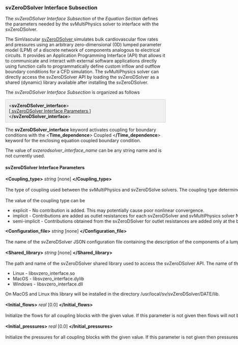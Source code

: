 <!-- ======================================================================== -->
<!-- ==================== svZeroDSolver Interface Subsection ================ -->
<!-- ======================================================================== -->

<h3 id="svzerodsolver_interface_subsection"> svZeroDSolver Interface Subsection </h3>
The <i>svZeroDSolver Interface Subsection</i> of the <i>Equation Section</i> defines the parameters needed by the svMultiPhysics solver to interface with the svZeroDSolver.

The SimVascular <a href="/documentation/rom_simulation.html#0d-solver"> svZeroDSolver </a> simulates bulk cardiovascular flow rates and pressures using an arbitrary  zero-dimensional (0D) lumped parameter model (LPM) of a discrete network of components analogous to electrical circuits. It provides an Application Programming Interface (API) that allows it to communicate and interact with external software applications directly using function calls to programmatically define custom inflow and outflow boundary conditions for a CFD simulation. The svMultiPhysics solver can directly access the svZeroDSolver API by loading the svZeroDSolver as a shared (dynamic) library available after installing the svZeroDSolver.

The <i>svZeroDSolver Interface Subsection </i> is organized as follows
<div style="background-color: #F0F0F0; padding: 10px; border: 1px solid #d0d0d0; border-left: 1px solid #d0d0d0">
&lt;<strong>svZeroDSolver_interface</strong>&gt;<br>
[<a href="#svzerodsolver_interface_parameters_desc"> svZeroDSolver Interface Parameters </a> ]
<br>
&lt;<strong>&#47;svZeroDSolver_interface</strong>&gt;<br>
</div>

The <strong>svZeroDSolver_interface</strong> keyword activates coupling for boundary conditions with the 
&lt;<strong>Time_dependence</strong>&gt; Coupled &lt;<strong>&#47;Time_dependence</strong>&gt; keyword for the enclosing equation coupled boundary condition.

The value of <i>svzerodsolver_interface_name</i> can be any string name and is not currently used.

<!-- ------------------------------------------- -->
<!-- ---- svZeroDSolver_interface parameters --- -->
<!-- ------------------------------------------- -->

<h4 id="svzerodsolver_interface_parameters_desc"> svZeroDSolver Interface Parameters </h4>
<div class="bc_param_div"><nobr>
<strong>&lt;Coupling_type&gt;</strong> <i>string</i> [none] <nobr>
<strong>&lt;/Coupling_type&gt;</strong><br><br>
The type of coupling used between the svMultiPhysics and svZeroDSolve solvers. The coupling type determines how contributions from the coupled svZeroDSolver are added to the svMultiPhysics solver tangent matrix.<br><br>
The value of the coupling type can be
<ul style="list-style-type:disc;">
  <li> explicit - No contribution is added. This may potentially cause poor nonlinear convergence. </li>
  <li> implicit - Contributions are added as outlet resistances for each svZeroDSolver and svMultiPhysics solver Newton iteration. This leads to theoretically quadratic nonlinear convergence but at the expense of additional computation.
</li>
  <li> semi-implicit - Contributions obtained from the svZeroDSolver for outlet resistances are added only at the beginning of the simulation .</li>
</ul>
<strong>&lt;Configuration_file&gt;</strong> <i>string</i> [none] <nobr>
<strong>&lt;/Configuration_file&gt;</strong>
<br><br>
The name of the svZeroDSolver JSON configuration file containing the description of the components of a lumped parameter network and various simulation parameters.
<br><br>
<strong>&lt;Shared_library&gt;</strong> <i>string</i> [none] <nobr>
<strong>&lt;/Shared_library&gt;</strong>
<nobr><br><br>
The path and name of the svZeroDSolver shared library used to access the svZeroDSolver API. The name of the library is specific to the computer platform you are using 
<ul style="list-style-type:disc;">
  <li> Linux - libsvzero_interface.so </li>
  <li> MacOS - libsvzero_interface.dylib </li>
  <li> Windows - libsvzero_interface.dll </li>
</ul>
On MacOS and Linux this library will be installed in the directory /usr/local/sv/svZeroDSolver/DATE/lib.
<br><br>
<strong>&lt;Initial_flows&gt;</strong> <i>real</i> [0.0] <nobr>
<strong>&lt;/Initial_flows&gt;</strong>
<br><br>
Initialize the flows for all coupling blocks with the given value. If this parameter is not given then flows will not be initialized.<br>
<br>
<strong>&lt;Initial_pressures&gt;</strong> <i>real</i> [0.0] <nobr>
<strong>&lt;/Initial_pressures&gt;</strong>
<br><br>
Initialize the pressures for all coupling blocks with the given value. If this parameter is not given then pressures will not be initialized.
</div>



